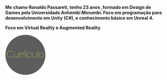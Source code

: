 **Me chamo Ronaldo Passareti, tenho 23 anos ,formado em Design de Games pela Universidade Anhembi Morumbi. Foco em programação para desenvolvimento em Unity (C#), e conhecimento básico em Unreal 4.**

**Foco em Virtual Reality e Augmented Reality**

![Curriculo](https://raw.githubusercontent.com/rpassareti/rpassareti.github.io/master/bts/bt_curriculo_128.png)

